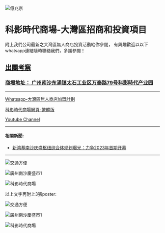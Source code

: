 
![億兆京](https://github.com/YZJy18/YZG20190621y18fecd/blob/master/footer-logo.png  "億兆京")


# 科影時代商場-大灣區招商和投資項目

附上我們公司最新之大灣區無人商店投資活動給你參閱， 有興趣歡迎以以下whatsapp連結隨時聯絡我們，多謝參閱！

## [出團考察](https://github.com/YZJy18/YZG20190621y18fecd/blob/master/Y18-20190621-fecd.md)

### [商場地址： 广州南沙东涌镇太石工业区万泰路79号科影時代产业园](http://y18.work/fecd/coh5.cn/p/index.html)

---


[Whatsapp-大灣區無人商店加盟計劃](https://chat.whatsapp.com/JRYMorMFOgN8d2sU0I2mz3)


[科影時代商場網頁-繁體版](http://y18.work/fecd/coh5.cn/p/index.html)


[Youtube Channel](https://youtu.be/0nk9V7JfBSA)


---

#### 相關新聞:

- [新鸿基南沙庆盛枢纽综合体规划曝光：力争2023年首期开幕](http://news.winshang.com/html/065/6950.html  )



---

![交通方便](https://github.com/YZJy18/YZG20190621y18fecd/blob/master/交通方便.jpg  "交通方便")

![廣州南沙慶盛市1](https://github.com/YZJy18/YZG20190621y18fecd/blob/master/廣州南沙慶盛市1.jpg  "廣州南沙慶盛市1")

![科影時代商場](https://github.com/YZJy18/YZG20190621y18fecd/blob/master/科影時代商場.jpg  "科影時代商場")




以上文字再附上3張poster:



![交通方便](./img/給創業者(第二版本)-Y18（副本）.jpg "創業")

![廣州南沙慶盛市1](./img/給投資者(第三版本)-Y18（副本）.jpg "投資")

![科影時代商場](./img/給提供場地者(第二版本)-Y18（副本）.jpg "場地")
